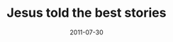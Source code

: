 ---
layout: message
category: message
series: "Jesus: The Greatest Show on Earth"
title: "Jesus told the best stories"
date: 2011-07-30
audio-description: "We'll be hearing from people in the community about where and how they see Jesus."
audio: "http://www.crossroads.net/players/media/hq/073011_1145.mp3"
audio-title: "Jesus told the best stories"
audio-duration: "48&#58;41"
program-description: "Jesus told the best stories program"
program: "http://www.crossroads.net/players/media/hq/07_30-31_11Program.pdf"
program-title: "Jesus told the best stories"
video-description: "We’ll be hearing from people in the community about where and how they see Jesus."
video-title: "Jesus told the best stories"
video: "https://s3.amazonaws.com/crossroadsvideomessages/073011_1145.mp4"
video-poster: "https://www.crossroads.net/uploadedfiles/073011_1145.jpg"
---